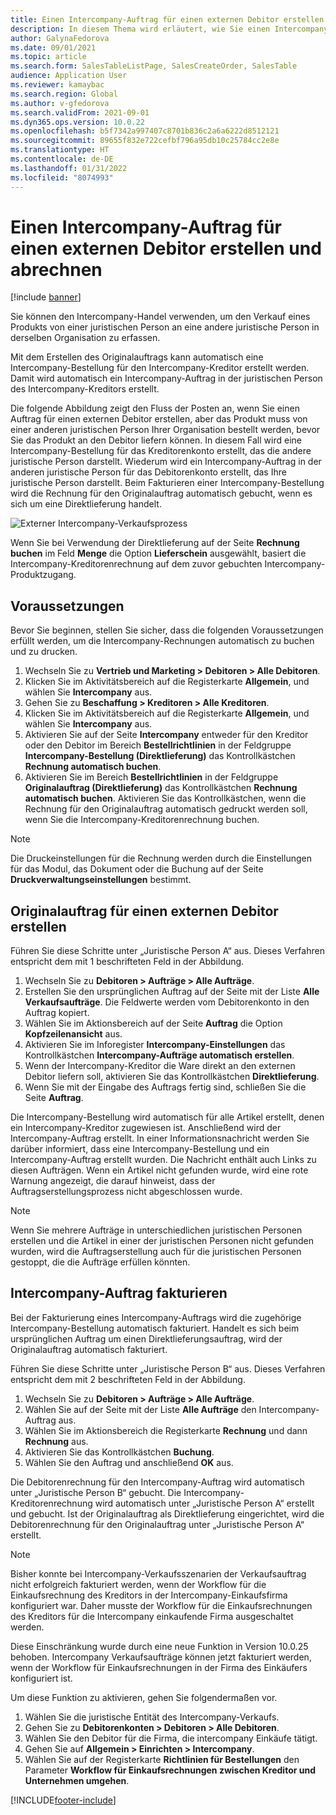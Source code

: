 ```yaml
---
title: Einen Intercompany-Auftrag für einen externen Debitor erstellen und abrechnen
description: In diesem Thema wird erläutert, wie Sie einen Intercompany-Auftrag für einen externen Debitor erstellen und abrechnen.
author: GalynaFedorova
ms.date: 09/01/2021
ms.topic: article
ms.search.form: SalesTableListPage, SalesCreateOrder, SalesTable
audience: Application User
ms.reviewer: kamaybac
ms.search.region: Global
ms.author: v-gfedorova
ms.search.validFrom: 2021-09-01
ms.dyn365.ops.version: 10.0.22
ms.openlocfilehash: b5f7342a997407c8701b836c2a6a6222d8512121
ms.sourcegitcommit: 89655f832e722cefbf796a95db10c25784cc2e8e
ms.translationtype: HT
ms.contentlocale: de-DE
ms.lasthandoff: 01/31/2022
ms.locfileid: "8074993"
---
```

# <a name="create-and-invoice-an-intercompany-sales-order-for-an-external-customer"></a>Einen Intercompany-Auftrag für einen externen Debitor erstellen und abrechnen

[!include [banner](../../includes/banner.md)]

Sie können den Intercompany-Handel verwenden, um den Verkauf eines Produkts von einer juristischen Person an eine andere juristische Person in derselben Organisation zu erfassen.

Mit dem Erstellen des Originalauftrags kann automatisch eine Intercompany-Bestellung für den Intercompany-Kreditor erstellt werden. Damit wird automatisch ein Intercompany-Auftrag in der juristischen Person des Intercompany-Kreditors erstellt.

Die folgende Abbildung zeigt den Fluss der Posten an, wenn Sie einen Auftrag für einen externen Debitor erstellen, aber das Produkt muss von einer anderen juristischen Person Ihrer Organisation bestellt werden, bevor Sie das Produkt an den Debitor liefern können. In diesem Fall wird eine Intercompany-Bestellung für das Kreditorenkonto erstellt, das die andere juristische Person darstellt. Wiederum wird ein Intercompany-Auftrag in der anderen juristische Person für das Debitorenkonto erstellt, das Ihre juristische Person darstellt. Beim Fakturieren einer Intercompany-Bestellung wird die Rechnung für den Originalauftrag automatisch gebucht, wenn es sich um eine Direktlieferung handelt.

![Externer Intercompany-Verkaufsprozess](media/intercompanyexternalsalesprocess.png)

Wenn Sie bei Verwendung der Direktlieferung auf der Seite **Rechnung buchen** im Feld **Menge** die Option **Lieferschein** ausgewählt, basiert die Intercompany-Kreditorenrechnung auf dem zuvor gebuchten Intercompany-Produktzugang.

## <a name="prerequisites"></a>Voraussetzungen

Bevor Sie beginnen, stellen Sie sicher, dass die folgenden Voraussetzungen erfüllt werden, um die Intercompany-Rechnungen automatisch zu buchen und zu drucken.

1. Wechseln Sie zu **Vertrieb und Marketing \> Debitoren \> Alle Debitoren**.
1. Klicken Sie im Aktivitätsbereich auf die Registerkarte **Allgemein**, und wählen Sie **Intercompany** aus.
1. Gehen Sie zu **Beschaffung \> Kreditoren \> Alle Kreditoren**.
1. Klicken Sie im Aktivitätsbereich auf die Registerkarte **Allgemein**, und wählen Sie **Intercompany** aus.
1. Aktivieren Sie auf der Seite **Intercompany** entweder für den Kreditor oder den Debitor im Bereich **Bestellrichtlinien** in der Feldgruppe **Intercompany-Bestellung (Direktlieferung)** das Kontrollkästchen **Rechnung automatisch buchen**.
1. Aktivieren Sie im Bereich **Bestellrichtlinien** in der Feldgruppe **Originalauftrag (Direktlieferung)** das Kontrollkästchen **Rechnung automatisch buchen**. Aktivieren Sie das Kontrollkästchen, wenn die Rechnung für den Originalauftrag automatisch gedruckt werden soll, wenn Sie die Intercompany-Kreditorenrechnung buchen.

> [!NOTE]
> Die Druckeinstellungen für die Rechnung werden durch die Einstellungen für das Modul, das Dokument oder die Buchung auf der Seite **Druckverwaltungseinstellungen** bestimmt.

## <a name="create-an-original-sales-order-for-an-external-customer"></a>Originalauftrag für einen externen Debitor erstellen

Führen Sie diese Schritte unter „Juristische Person A“ aus. Dieses Verfahren entspricht dem mit 1 beschrifteten Feld in der Abbildung.

1. Wechseln Sie zu **Debitoren \> Aufträge \> Alle Aufträge**.
1. Erstellen Sie den ursprünglichen Auftrag auf der Seite mit der Liste **Alle Verkaufsaufträge**. Die Feldwerte werden vom Debitorenkonto in den Auftrag kopiert.
1. Wählen Sie im Aktionsbereich auf der Seite **Auftrag** die Option **Kopfzeilenansicht** aus.
1. Aktivieren Sie im Inforegister **Intercompany-Einstellungen** das Kontrollkästchen **Intercompany-Aufträge automatisch erstellen**.
1. Wenn der Intercompany-Kreditor die Ware direkt an den externen Debitor liefern soll, aktivieren Sie das Kontrollkästchen **Direktlieferung**.
1. Wenn Sie mit der Eingabe des Auftrags fertig sind, schließen Sie die Seite **Auftrag**.

Die Intercompany-Bestellung wird automatisch für alle Artikel erstellt, denen ein Intercompany-Kreditor zugewiesen ist. Anschließend wird der Intercompany-Auftrag erstellt. In einer Informationsnachricht werden Sie darüber informiert, dass eine Intercompany-Bestellung und ein Intercompany-Auftrag erstellt wurden. Die Nachricht enthält auch Links zu diesen Aufträgen. Wenn ein Artikel nicht gefunden wurde, wird eine rote Warnung angezeigt, die darauf hinweist, dass der Auftragserstellungsprozess nicht abgeschlossen wurde.

> [!NOTE]
> Wenn Sie mehrere Aufträge in unterschiedlichen juristischen Personen erstellen und die Artikel in einer der juristischen Personen nicht gefunden wurden, wird die Auftragserstellung auch für die juristischen Personen gestoppt, die die Aufträge erfüllen könnten.

## <a name="invoice-an-intercompany-sales-order"></a>Intercompany-Auftrag fakturieren

Bei der Fakturierung eines Intercompany-Auftrags wird die zugehörige Intercompany-Bestellung automatisch fakturiert. Handelt es sich beim ursprünglichen Auftrag um einen Direktlieferungsauftrag, wird der Originalauftrag automatisch fakturiert.

Führen Sie diese Schritte unter „Juristische Person B“ aus. Dieses Verfahren entspricht dem mit 2 beschrifteten Feld in der Abbildung.

1. Wechseln Sie zu **Debitoren \> Aufträge \> Alle Aufträge**.
1. Wählen Sie auf der Seite mit der Liste **Alle Aufträge** den Intercompany-Auftrag aus.
1. Wählen Sie im Aktionsbereich die Registerkarte **Rechnung** und dann **Rechnung** aus.
1. Aktivieren Sie das Kontrollkästchen **Buchung**.
1. Wählen Sie den Auftrag und anschließend **OK** aus.

Die Debitorenrechnung für den Intercompany-Auftrag wird automatisch unter „Juristische Person B“ gebucht. Die Intercompany-Kreditorenrechnung wird automatisch unter „Juristische Person A“ erstellt und gebucht. Ist der Originalauftrag als Direktlieferung eingerichtet, wird die Debitorenrechnung für den Originalauftrag unter „Juristische Person A“ erstellt.

> [!NOTE]
> Bisher konnte bei Intercompany-Verkaufsszenarien der Verkaufsauftrag nicht erfolgreich fakturiert werden, wenn der Workflow für die Einkaufsrechnung des Kreditors in der Intercompany-Einkaufsfirma konfiguriert war. Daher musste der Workflow für die Einkaufsrechnungen des Kreditors für die Intercompany einkaufende Firma ausgeschaltet werden. 
> 
> Diese Einschränkung wurde durch eine neue Funktion in Version 10.0.25 behoben. Intercompany Verkaufsaufträge können jetzt fakturiert werden, wenn der Workflow für Einkaufsrechnungen in der Firma des Einkäufers konfiguriert ist.
> 
> Um diese Funktion zu aktivieren, gehen Sie folgendermaßen vor.
>
> 1. Wählen Sie die juristische Entität des Intercompany-Verkaufs.  
> 2. Gehen Sie zu **Debitorenkonten \> Debitoren \> Alle Debitoren**.
> 3. Wählen Sie den Debitor für die Firma, die intercompany Einkäufe tätigt.
> 4. Gehen Sie auf **Allgemein \> Einrichten \> Intercompany**.
> 5. Wählen Sie auf der Registerkarte **Richtlinien für Bestellungen** den Parameter **Workflow für Einkaufsrechnungen zwischen Kreditor und Unternehmen umgehen**.

[!INCLUDE[footer-include](../../includes/footer-banner.md)]

